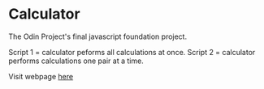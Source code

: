 # Calculator

The Odin Project's final javascript foundation project.

Script 1 = calculator peforms all calculations at once.
Script 2 = calculator performs calculations one pair at a time.

Visit webpage <a href url="https://nari07.github.io/Calculator/">here</a>